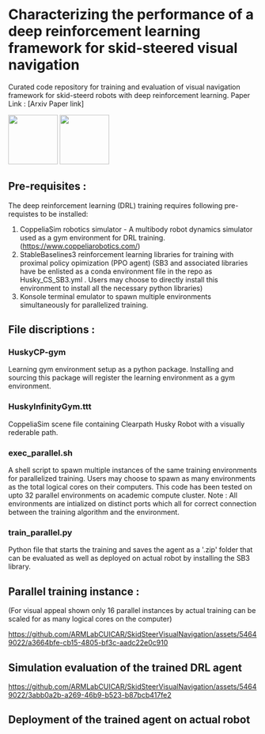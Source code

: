 # Characterizing the performance of a deep reinforcement learning framework for skid-steered visual navigation
Curated code repository for training and evaluation of visual navigation framework for skid-steerd robots with deep reinforcement learning. 
Paper Link : [Arxiv Paper link]

<p float="left">
  <img src="https://github.com/ARMLabCUICAR/SkidSteerVisualNavigation/assets/54649022/a7831e5e-df6f-416b-8f5d-d3fe02486c00" width="100" />
  <img src="https://github.com/ARMLabCUICAR/SkidSteerVisualNavigation/assets/54649022/b84a4ed1-c5dc-445d-92d0-661c2839920e" width="100" /> 
</p>


## Pre-requisites :
The deep reinforcement learning (DRL) training requires following pre-requistes to be installed:
1. CoppeliaSim robotics simulator - A multibody robot dynamics simulator used as a gym environment for DRL training. (https://www.coppeliarobotics.com/)
2. StableBaselines3 reinforcement learning libraries for training with proximal policy opimization (PPO agent) (SB3 and associated libraries have be enlisted as a conda environment file in the repo as Husky_CS_SB3.yml . Users may choose to directly install this environment to install all the necessary python libraries)
3. Konsole terminal emulator to spawn multiple environments simultaneously for parallelized training.

## File discriptions :
### HuskyCP-gym
Learning gym environment setup as a python package. Installing and sourcing this package will register the learning environment as a gym environment.

### HuskyInfinityGym.ttt
CoppeliaSim scene file containing Clearpath Husky Robot with a visually rederable path.

### exec_parallel.sh
A shell script to spawn multiple instances of the same training environments for parallelized training. Users may choose to spawn as many environments as the total logical cores on their computers. This code has been tested on upto 32 parallel environments on academic compute cluster. Note : All environments are intialized on distinct ports which all for correct connection between the training algorithm and the environment.

### train_parallel.py
Python file that starts the training and saves the agent as a '.zip' folder that can be evaluated as well as deployed on actual robot by installing the SB3 library.

## Parallel training instance :
(For visual appeal shown only 16 parallel instances by actual training can be scaled for as many logical cores on the computer)

https://github.com/ARMLabCUICAR/SkidSteerVisualNavigation/assets/54649022/a3664bfe-cb15-4805-bf3c-aadc22e0c910


## Simulation evaluation of the trained DRL agent 

https://github.com/ARMLabCUICAR/SkidSteerVisualNavigation/assets/54649022/3abb0a2b-a269-46b9-b523-b87bcb417fe2


## Deployment of the trained agent on actual robot


